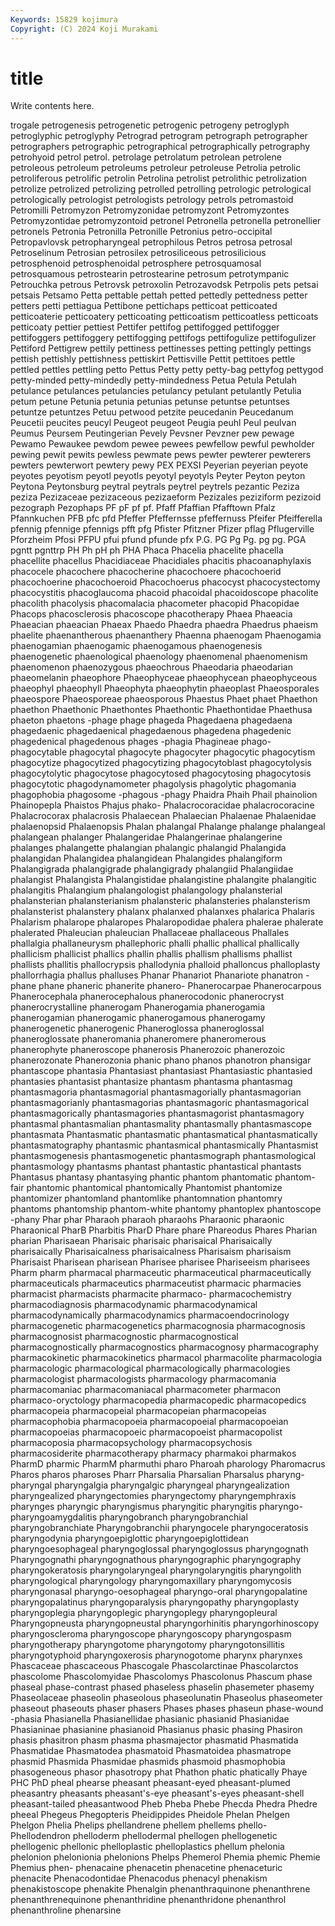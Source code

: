 ```yaml
---
Keywords: 15829 kojimura
Copyright: (C) 2024 Koji Murakami
---
```


# title

Write contents here.



trogale petrogenesis petrogenetic petrogenic petrogeny petroglyph
petroglyphic petroglyphy Petrograd petrogram petrograph petrographer petrographers petrographic petrographical petrographically
petrography petrohyoid petrol petrol. petrolage petrolatum petrolean petrolene petroleous petroleum
petroleums petroleur petroleuse Petrolia petrolic petroliferous petrolific petrolin Petrolina petrolist
petrolithic petrolization petrolize petrolized petrolizing petrolled petrolling petrologic petrological petrologically
petrologist petrologists petrology petrols petromastoid Petromilli Petromyzon Petromyzonidae petromyzont Petromyzontes
Petromyzontidae petromyzontoid petronel Petronella petronella petronellier petronels Petronia Petronilla Petronille
Petronius petro-occipital Petropavlovsk petropharyngeal petrophilous Petros petrosa petrosal Petroselinum Petrosian
petrosilex petrosiliceous petrosilicious petrosphenoid petrosphenoidal petrosphere petrosquamosal petrosquamous petrostearin petrostearine
petrosum petrotympanic Petrouchka petrous Petrovsk petroxolin Petrozavodsk Petrpolis pets petsai
petsais Petsamo Petta pettable pettah petted pettedly pettedness petter petters
petti pettiagua Pettibone pettichaps petticoat petticoated petticoaterie petticoatery petticoating petticoatism
petticoatless petticoats petticoaty pettier pettiest Pettifer pettifog pettifogged pettifogger pettifoggers
pettifoggery pettifogging pettifogs pettifogulize pettifogulizer Pettiford Pettigrew pettily pettiness pettinesses
petting pettingly pettings pettish pettishly pettishness pettiskirt Pettisville Pettit pettitoes
pettle pettled pettles pettling petto Pettus Petty petty petty-bag pettyfog
pettygod petty-minded petty-mindedly petty-mindedness Petua Petula Petulah petulance petulances petulancies
petulancy petulant petulantly Petulia petum petune Petunia petunia petunias petunse
petuntse petuntses petuntze petuntzes Petuu petwood petzite peucedanin Peucedanum Peucetii
peucites peucyl Peugeot peugeot Peugia peuhl Peul peulvan Peumus Peursem
Peutingerian Pevely Pevsner Pevzner pew pewage Pewamo Pewaukee pewdom pewee
pewees pewfellow pewful pewholder pewing pewit pewits pewless pewmate pews
pewter pewterer pewterers pewters pewterwort pewtery pewy PEX PEXSI Peyerian
peyerian peyote peyotes peyotism peyotl peyotls peyotyl peyotyls Peyter Peyton
peyton Peytona Peytonsburg peytral peytrals peytrel peytrels pezantic Peziza peziza
Pezizaceae pezizaceous pezizaeform Pezizales peziziform pezizoid pezograph Pezophaps PF pF
pf pf. Pfaff Pfaffian Pfafftown Pfalz Pfannkuchen PFB pfc pfd
Pfeffer Pfeffernsse pfeffernuss Pfeifer Pfeifferella pfennig pfennige pfennigs pfft pfg
Pfister Pfitzner Pfizer pflag Pflugerville Pforzheim Pfosi PFPU pfui pfund
pfunde pfx P.G. PG Pg Pg. pg pg. PGA pgntt
pgnttrp PH Ph pH ph PHA Phaca Phacelia phacelite phacella
phacellite phacellus Phacidiaceae Phacidiales phacitis phacoanaphylaxis phacocele phacochere phacocherine phacochoere
phacochoerid phacochoerine phacochoeroid Phacochoerus phacocyst phacocystectomy phacocystitis phacoglaucoma phacoid phacoidal
phacoidoscope phacolite phacolith phacolysis phacomalacia phacometer phacopid Phacopidae Phacops phacosclerosis
phacoscope phacotherapy Phaea Phaeacia Phaeacian phaeacian Phaeax Phaedo Phaedra phaedra
Phaedrus phaeism phaelite phaenantherous phaenanthery Phaenna phaenogam Phaenogamia phaenogamian phaenogamic
phaenogamous phaenogenesis phaenogenetic phaenological phaenology phaenomenal phaenomenism phaenomenon phaenozygous phaeochrous
Phaeodaria phaeodarian phaeomelanin phaeophore Phaeophyceae phaeophycean phaeophyceous phaeophyl phaeophyll Phaeophyta
phaeophytin phaeoplast Phaeosporales phaeospore Phaeosporeae phaeosporous Phaestus Phaet phaet Phaethon
phaethon Phaethonic Phaethontes Phaethontic Phaethontidae Phaethusa phaeton phaetons -phage phage
phageda Phagedaena phagedaena phagedaenic phagedaenical phagedaenous phagedena phagedenic phagedenical phagedenous
phages -phagia Phagineae phago- phagocytable phagocytal phagocyte phagocyter phagocytic phagocytism
phagocytize phagocytized phagocytizing phagocytoblast phagocytolysis phagocytolytic phagocytose phagocytosed phagocytosing phagocytosis
phagocytotic phagodynamometer phagolysis phagolytic phagomania phagophobia phagosome -phagous -phagy Phaidra
Phaih Phail phainolion Phainopepla Phaistos Phajus phako- Phalacrocoracidae phalacrocoracine Phalacrocorax
phalacrosis Phalaecean Phalaecian Phalaenae Phalaenidae phalaenopsid Phalaenopsis Phalan phalangal Phalange
phalange phalangeal phalangean phalanger Phalangeridae Phalangerinae phalangerine phalanges phalangette phalangian
phalangic phalangid Phalangida phalangidan Phalangidea phalangidean Phalangides phalangiform Phalangigrada phalangigrade
phalangigrady phalangiid Phalangiidae phalangist Phalangista Phalangistidae phalangistine phalangite phalangitic phalangitis
Phalangium phalangologist phalangology phalansterial phalansterian phalansterianism phalansteric phalansteries phalansterism phalansterist
phalanstery phalanx phalanxed phalanxes phalarica Phalaris Phalarism phalarope phalaropes Phalaropodidae
phalera phalerae phalerate phalerated Phaleucian phaleucian Phallaceae phallaceous Phallales phallalgia
phallaneurysm phallephoric phalli phallic phallical phallically phallicism phallicist phallics phallin
phallis phallism phallisms phallist phallists phallitis phallocrypsis phallodynia phalloid phalloncus
phalloplasty phallorrhagia phallus phalluses Phanar Phanariot Phanariote phanatron -phane phane
phaneric phanerite phanero- Phanerocarpae Phanerocarpous Phanerocephala phanerocephalous phanerocodonic phanerocryst phanerocrystalline
phanerogam Phanerogamia phanerogamia phanerogamian phanerogamic phanerogamous phanerogamy phanerogenetic phanerogenic Phaneroglossa
phaneroglossal phaneroglossate phaneromania phaneromere phaneromerous phanerophyte phaneroscope phanerosis Phanerozoic phanerozoic
phanerozonate Phanerozonia phanic phano phanos phanotron phansigar phantascope phantasia Phantasiast
phantasiast Phantasiastic phantasied phantasies phantasist phantasize phantasm phantasma phantasmag phantasmagoria
phantasmagorial phantasmagorially phantasmagorian phantasmagorianly phantasmagorias phantasmagoric phantasmagorical phantasmagorically phantasmagories phantasmagorist
phantasmagory phantasmal phantasmalian phantasmality phantasmally phantasmascope phantasmata Phantasmatic phantasmatic phantasmatical
phantasmatically phantasmatography phantasmic phantasmical phantasmically Phantasmist phantasmogenesis phantasmogenetic phantasmograph phantasmological
phantasmology phantasms phantast phantastic phantastical phantasts Phantasus phantasy phantasying phantic
phantom phantomatic phantom-fair phantomic phantomical phantomically Phantomist phantomize phantomizer phantomland
phantomlike phantomnation phantomry phantoms phantomship phantom-white phantomy phantoplex phantoscope -phany
Phar phar Pharaoh pharaoh pharaohs Pharaonic pharaonic Pharaonical PharB Pharbitis
PharD Phare phare Phareodus Phares Pharian pharian Pharisaean Pharisaic pharisaic
pharisaical Pharisaically pharisaically Pharisaicalness pharisaicalness Pharisaism pharisaism Pharisaist Pharisean pharisean
Pharisee pharisee Phariseeism pharisees Pharm pharm pharmacal pharmaceutic pharmaceutical pharmaceutically
pharmaceuticals pharmaceutics pharmaceutist pharmacic pharmacies pharmacist pharmacists pharmacite pharmaco- pharmacochemistry
pharmacodiagnosis pharmacodynamic pharmacodynamical pharmacodynamically pharmacodynamics pharmacoendocrinology pharmacogenetic pharmacogenetics pharmacognosia pharmacognosis
pharmacognosist pharmacognostic pharmacognostical pharmacognostically pharmacognostics pharmacognosy pharmacography pharmacokinetic pharmacokinetics pharmacol
pharmacolite pharmacologia pharmacologic pharmacological pharmacologically pharmacologies pharmacologist pharmacologists pharmacology pharmacomania
pharmacomaniac pharmacomaniacal pharmacometer pharmacon pharmaco-oryctology pharmacopedia pharmacopedic pharmacopedics pharmacopeia pharmacopeial
pharmacopeian pharmacopeias pharmacophobia pharmacopoeia pharmacopoeial pharmacopoeian pharmacopoeias pharmacopoeic pharmacopoeist pharmacopolist
pharmacoposia pharmacopsychology pharmacopsychosis pharmacosiderite pharmacotherapy pharmacy pharmakoi pharmakos PharmD pharmic
PharmM pharmuthi pharo Pharoah pharology Pharomacrus Pharos pharos pharoses Pharr
Pharsalia Pharsalian Pharsalus pharyng- pharyngal pharyngalgia pharyngalgic pharyngeal pharyngealization pharyngealized
pharyngectomies pharyngectomy pharyngemphraxis pharynges pharyngic pharyngismus pharyngitic pharyngitis pharyngo- pharyngoamygdalitis
pharyngobranch pharyngobranchial pharyngobranchiate Pharyngobranchii pharyngocele pharyngoceratosis pharyngodynia pharyngoepiglottic pharyngoepiglottidean pharyngoesophageal
pharyngoglossal pharyngoglossus pharyngognath Pharyngognathi pharyngognathous pharyngographic pharyngography pharyngokeratosis pharyngolaryngeal pharyngolaryngitis
pharyngolith pharyngological pharyngology pharyngomaxillary pharyngomycosis pharyngonasal pharyngo-oesophageal pharyngo-oral pharyngopalatine pharyngopalatinus
pharyngoparalysis pharyngopathy pharyngoplasty pharyngoplegia pharyngoplegic pharyngoplegy pharyngopleural Pharyngopneusta pharyngopneustal pharyngorhinitis
pharyngorhinoscopy pharyngoscleroma pharyngoscope pharyngoscopy pharyngospasm pharyngotherapy pharyngotome pharyngotomy pharyngotonsillitis pharyngotyphoid
pharyngoxerosis pharynogotome pharynx pharynxes Phascaceae phascaceous Phascogale Phascolarctinae Phascolarctos phascolome
Phascolomyidae Phascolomys Phascolonus Phascum phase phaseal phase-contrast phased phaseless phaselin
phasemeter phasemy Phaseolaceae phaseolin phaseolous phaseolunatin Phaseolus phaseometer phaseout phaseouts
phaser phasers Phases phases phaseun phase-wound -phasia Phasianella Phasianellidae phasianic
phasianid Phasianidae Phasianinae phasianine phasianoid Phasianus phasic phasing Phasiron phasis
phasitron phasm phasma phasmajector phasmatid Phasmatida Phasmatidae Phasmatodea phasmatoid Phasmatoidea
phasmatrope phasmid Phasmida Phasmidae phasmids phasmoid phasmophobia phasogeneous phasor phasotropy
phat Phathon phatic phatically Phaye PHC PhD pheal phearse pheasant
pheasant-eyed pheasant-plumed pheasantry pheasants pheasant's-eye pheasant's-eyes pheasant-shell pheasant-tailed pheasantwood Pheb
Pheba Phebe Phecda Phedra Phedre pheeal Phegeus Phegopteris Pheidippides Pheidole
Phelan Phelgen Phelgon Phelia Phelips phellandrene phellem phellems phello- Phellodendron
phelloderm phellodermal phellogen phellogenetic phellogenic phellonic phelloplastic phelloplastics phellum phelonia
phelonion phelonionia phelonions Phelps Phemerol Phemia phemic Phemie Phemius phen-
phenacaine phenacetin phenacetine phenaceturic phenacite Phenacodontidae Phenacodus phenacyl phenakism phenakistoscope
phenakite Phenalgin phenanthraquinone phenanthrene phenanthrenequinone phenanthridine phenanthridone phenanthrol phenanthroline phenarsine
